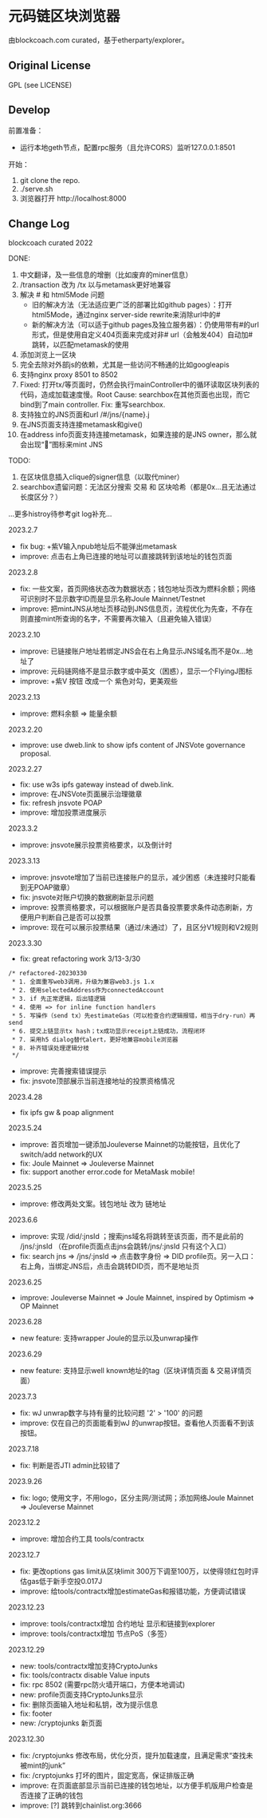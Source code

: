 # 元码链区块浏览器

由blockcoach.com curated，基于etherparty/explorer。

## Original License

GPL (see LICENSE)

## Develop

前置准备：
- 运行本地geth节点，配置rpc服务（且允许CORS）监听127.0.0.1:8501

开始：
1. git clone the repo.
2. ./serve.sh
3. 浏览器打开 http://localhost:8000


## Change Log

blockcoach curated 2022

DONE:
1. 中文翻译，及一些信息的增删（比如废弃的miner信息）
2. /transaction 改为 /tx 以与metamask更好地兼容
3. 解决 # 和 html5Mode 问题
	- 旧的解决方法（无法适应更广泛的部署比如github pages）：打开html5Mode，通过nginx server-side rewrite来消除url中的#
	- 新的解决方法（可以适于github pages及独立服务器）：仍使用带有#的url形式，但是使用自定义404页面来完成对非# url（会触发404）自动加#跳转，以匹配metamask的使用
4. 添加浏览上一区块
5. 完全去除对外部js的依赖，尤其是一些访问不畅通的比如googleapis
6. 支持nginx proxy 8501 to 8502
7. Fixed: 打开tx/等页面时，仍然会执行mainController中的循环读取区块列表的代码，造成加载速度慢。Root Cause: searchbox在其他页面也出现，而它bind到了main controller. Fix: 重写searchbox.
8. 支持独立的JNS页面和url /#/jns/{name}.j
9. 在JNS页面支持连接metamask和give()
10. 在address info页面支持连接metamask，如果连接的是JNS owner，那么就会出现“🔨”图标来mint JNS

TODO:
1. 在区块信息插入clique的signer信息（以取代miner）
2. searchbox遗留问题：无法区分搜索 交易 和 区块哈希（都是0x...且无法通过长度区分？）

...更多histroy待参考git log补充...

2023.2.7
- fix bug: +紫V输入npub地址后不能弹出metamask
- improve: 点击右上角已连接的地址可以直接跳转到该地址的钱包页面

2023.2.8
- fix: 一些文案，首页网络状态改为数据状态；钱包地址页改为燃料余额；网络可识别时不显示数字ID而是显示名称Joule Mainnet/Testnet
- improve: 把mintJNS从地址页移动到JNS信息页，流程优化为先查，不存在则直接mint所查询的名字，不需要再次输入（且避免输入错误）

2023.2.10
- improve: 已链接账户地址若绑定JNS会在右上角显示JNS域名而不是0x...地址了
- improve: 元码链网络不是显示数字或中英文（困惑），显示一个FlyingJ图标
- improve: +紫V 按钮 改成一个 紫色对勾，更美观些

2023.2.13
- improve: 燃料余额 => 能量余额

2023.2.20
- improve: use dweb.link to show ipfs content of JNSVote governance proposal.

2023.2.27
- fix: use w3s ipfs gateway instead of dweb.link.
- improve: 在JNSVote页面展示治理徽章
- fix: refresh jnsvote POAP
- improve: 增加投票进度展示

2023.3.2
- improve: jnsvote展示投票资格要求，以及倒计时

2023.3.13
- improve: jnsvote增加了当前已连接账户的显示，减少困惑（未连接时只能看到无POAP徽章）
- fix: jnsvote对账户切换的数据刷新显示问题
- improve: 投票资格要求，可以根据账户是否具备投票要求条件动态刷新，方便用户判断自己是否可以投票
- improve: 现在可以展示投票结果（通过/未通过）了，且区分V1规则和V2规则

2023.3.30
- fix: great refactoring work 3/13-3/30
```
/* refactored-20230330
 * 1. 全面重写web3调用，升级为兼容web3.js 1.x
 * 2. 使用selectedAddress作为connectedAccount
 * 3. if 先正常逻辑，后出错逻辑
 * 4. 使用 => for inline function handlers
 * 5. 写操作（send tx）先estimateGas（可以检查合约逻辑报错，相当于dry-run）再send
 * 6. 提交上链显示tx hash；tx成功显示receipt上链成功，流程闭环
 * 7. 采用h5 dialog替代alert，更好地兼容mobile浏览器
 * 8. 补齐错误处理逻辑分枝
 */
```
- improve: 完善搜索错误提示
- fix: jnsvote顶部展示当前连接地址的投票资格情况

2023.4.28
- fix ipfs gw & poap alignment

2023.5.24
- improve: 首页增加一键添加Jouleverse Mainnet的功能按钮，且优化了switch/add network的UX
- fix: Joule Mainnet => Jouleverse Mainnet
- fix: support another error.code for MetaMask mobile!

2023.5.25
- improve: 修改两处文案。钱包地址 改为 链地址

2023.6.6
- improve: 实现 /did/:jnsId ；搜索jns域名将跳转至该页面，而不是此前的 /jns/:jnsId （在profile页面点击jns会跳转/jns/:jnsId 只有这个入口）
- fix: search jns => /jns/:jnsId => 点击数字身份 => DID profile页。另一入口：右上角，当绑定JNS后，点击会跳转DID页，而不是地址页

2023.6.25
- improve: Jouleverse Mainnet => Joule Mainnet, inspired by Optimism => OP Mainnet

2023.6.28
- new feature: 支持wrapper Joule的显示以及unwrap操作

2023.6.29
- new feature: 支持显示well known地址的tag（区块详情页面 & 交易详情页面）

2023.7.3
- fix: wJ unwrap数字与持有量的比较问题 '2' > '100' 的问题
- improve: 仅在自己的页面能看到wJ 的unwrap按钮。查看他人页面看不到该按钮。

2023.7.18
- fix: 判断是否JTI admin比较错了

2023.9.26
- fix: logo; 使用文字，不用logo，区分主网/测试网；添加网络Joule Mainnet => Jouleverse Mainnet

2023.12.2
- improve: 增加合约工具 tools/contractx

2023.12.7
- fix: 更改options gas limit从区块limit 300万下调至100万，以使得领红包时评估gas低于新手空投0.017J
- improve: 给tools/contractx增加estimateGas和报错功能，方便调试错误

2023.12.23
- improve: tools/contractx增加 合约地址 显示和链接到explorer
- improve: tools/contractx增加 节点PoS（多签）

2023.12.29
- new: tools/contractx增加支持CryptoJunks
- fix: tools/contractx disable Value inputs
- fix: rpc 8502 (需要rpc防火墙开端口，方便本地调试)
- new: profile页面支持CryptoJunks显示
- fix: 删除页面输入地址和私钥，改为提示信息
- fix: footer
- new: /cryptojunks 新页面

2023.12.30
- fix: /cryptojunks 修改布局，优化分页，提升加载速度，且满足需求“查找未被mint的junk”
- fix: /cryptojunks 打坏的图片，固定宽高，保证排版正确
- improve: 在页面底部显示当前已连接的钱包地址，以方便手机版用户检查是否连接了正确的钱包
- improve: [?] 跳转到chainlist.org:3666


